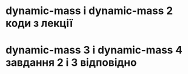  # dynamic-mass і dynamic-mass 2 коди з лекції
 # dynamic-mass 3 і dynamic-mass 4 завдання 2 і 3 відповідно
